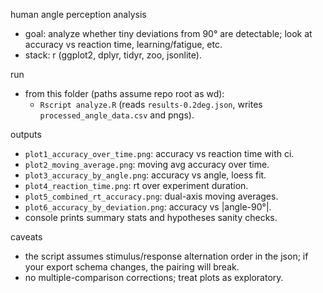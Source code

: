 human angle perception analysis

- goal: analyze whether tiny deviations from 90° are detectable; look at accuracy vs reaction time, learning/fatigue, etc.
- stack: r (ggplot2, dplyr, tidyr, zoo, jsonlite).

run

- from this folder (paths assume repo root as wd):
  - `Rscript analyze.R` (reads `results-0.2deg.json`, writes `processed_angle_data.csv` and pngs).

outputs

- `plot1_accuracy_over_time.png`: accuracy vs reaction time with ci.
- `plot2_moving_average.png`: moving avg accuracy over time.
- `plot3_accuracy_by_angle.png`: accuracy vs angle, loess fit.
- `plot4_reaction_time.png`: rt over experiment duration.
- `plot5_combined_rt_accuracy.png`: dual-axis moving averages.
- `plot6_accuracy_by_deviation.png`: accuracy vs |angle-90°|.
- console prints summary stats and hypotheses sanity checks.

caveats

- the script assumes stimulus/response alternation order in the json; if your export schema changes, the pairing will break.
- no multiple-comparison corrections; treat plots as exploratory.
